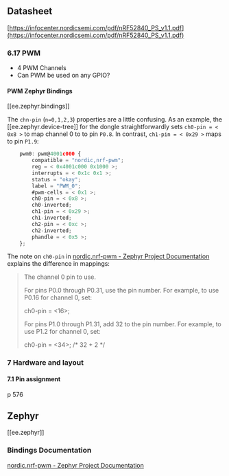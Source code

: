 

## Datasheet

[https://infocenter.nordicsemi.com/pdf/nRF52840_PS_v1.1.pdf](https://infocenter.nordicsemi.com/pdf/nRF52840_PS_v1.1.pdf)



### 6.17 PWM

- 4 PWM Channels
- Can PWM be used on any GPIO?

#### PWM Zephyr Bindings

[[ee.zephyr.bindings]]

The `chn-pin` (`n=0,1,2,3`) properties are a little confusing. As an example, the [[ee.zephyr.device-tree]] for the dongle straightforwardly sets `ch0-pin = < 0x8 >` to map channel 0 to to pin `P0.8`. In contrast, `ch1-pin = < 0x29 >` maps to pin `P1.9`:

```js
    pwm0: pwm@4001c000 {
        compatible = "nordic,nrf-pwm";
        reg = < 0x4001c000 0x1000 >;
        interrupts = < 0x1c 0x1 >;
        status = "okay";
        label = "PWM_0";
        #pwm-cells = < 0x1 >;
        ch0-pin = < 0x8 >;
        ch0-inverted;
        ch1-pin = < 0x29 >;
        ch1-inverted;
        ch2-pin = < 0xc >;
        ch2-inverted;
        phandle = < 0x5 >;
    };
```

The note on `ch0-pin` in [nordic,nrf-pwm - Zephyr Project Documentation](https://developer.nordicsemi.com/nRF_Connect_SDK/doc/latest/zephyr/reference/devicetree/bindings/pwm/nordic%2Cnrf-pwm.html#dtbinding-nordic-nrf-pwm) explains the difference in mappings:

> The channel 0 pin to use.
>
> For pins P0.0 through P0.31, use the pin number. For example,
> to use P0.16 for channel 0, set:
>
> ch0-pin = <16>;
>
> For pins P1.0 through P1.31, add 32 to the pin number. For
> example, to use P1.2 for channel 0, set:
>
> ch0-pin = <34>;  /* 32 + 2 */

### 7 Hardware and layout

#### 7.1 Pin assignment

p 576

## Zephyr

[[ee.zephyr]]

### Bindings Documentation

[nordic,nrf-pwm - Zephyr Project Documentation](https://developer.nordicsemi.com/nRF_Connect_SDK/doc/latest/zephyr/reference/devicetree/bindings/pwm/nordic%2Cnrf-pwm.html#dtbinding-nordic-nrf-pwm)